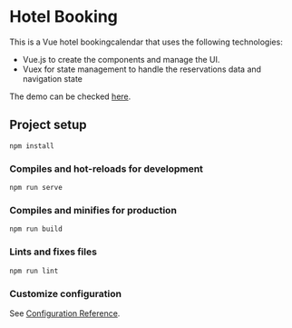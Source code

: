 # Hotel Booking

This is a Vue hotel bookingcalendar that uses the following technologies:

- Vue.js to create the components and manage the UI.
- Vuex for state management to handle the reservations data and navigation state

The demo can be checked [here](https://cli.vuejs.org/config/).

## Project setup

```
npm install
```

### Compiles and hot-reloads for development

```
npm run serve
```

### Compiles and minifies for production

```
npm run build
```

### Lints and fixes files

```
npm run lint
```

### Customize configuration

See [Configuration Reference](https://cli.vuejs.org/config/).
